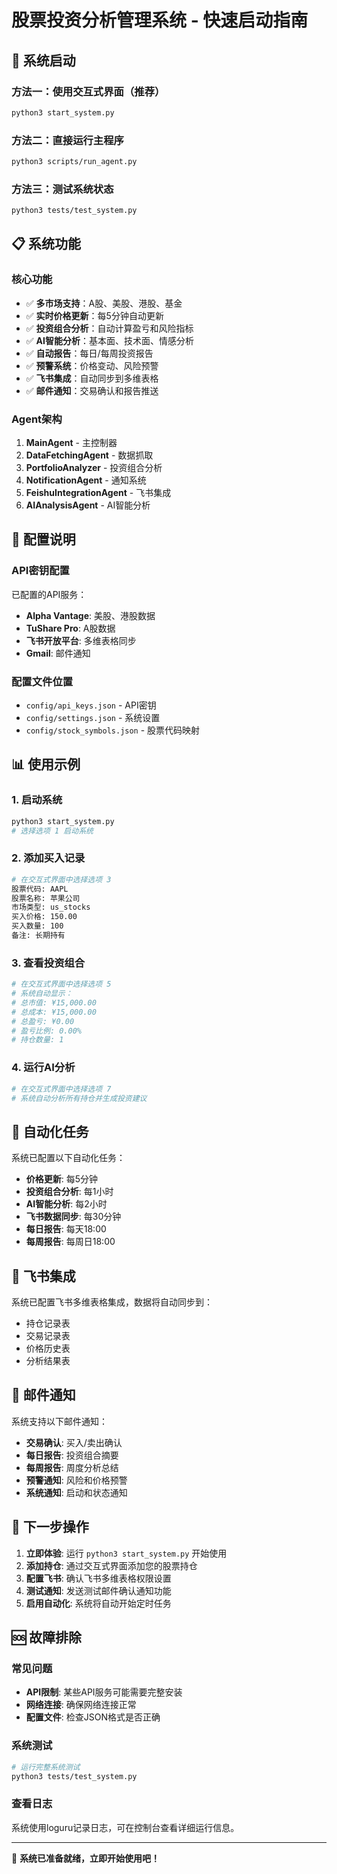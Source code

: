 # 股票投资分析管理系统 - 快速启动指南

## 🚀 系统启动

### 方法一：使用交互式界面（推荐）
```bash
python3 start_system.py
```

### 方法二：直接运行主程序
```bash
python3 scripts/run_agent.py
```

### 方法三：测试系统状态
```bash
python3 tests/test_system.py
```

## 📋 系统功能

### 核心功能
- ✅ **多市场支持**：A股、美股、港股、基金
- ✅ **实时价格更新**：每5分钟自动更新
- ✅ **投资组合分析**：自动计算盈亏和风险指标
- ✅ **AI智能分析**：基本面、技术面、情感分析
- ✅ **自动报告**：每日/每周投资报告
- ✅ **预警系统**：价格变动、风险预警
- ✅ **飞书集成**：自动同步到多维表格
- ✅ **邮件通知**：交易确认和报告推送

### Agent架构
1. **MainAgent** - 主控制器
2. **DataFetchingAgent** - 数据抓取
3. **PortfolioAnalyzer** - 投资组合分析
4. **NotificationAgent** - 通知系统
5. **FeishuIntegrationAgent** - 飞书集成
6. **AIAnalysisAgent** - AI智能分析

## 🔧 配置说明

### API密钥配置
已配置的API服务：
- **Alpha Vantage**: 美股、港股数据
- **TuShare Pro**: A股数据
- **飞书开放平台**: 多维表格同步
- **Gmail**: 邮件通知

### 配置文件位置
- `config/api_keys.json` - API密钥
- `config/settings.json` - 系统设置
- `config/stock_symbols.json` - 股票代码映射

## 📊 使用示例

### 1. 启动系统
```bash
python3 start_system.py
# 选择选项 1 启动系统
```

### 2. 添加买入记录
```bash
# 在交互式界面中选择选项 3
股票代码: AAPL
股票名称: 苹果公司
市场类型: us_stocks
买入价格: 150.00
买入数量: 100
备注: 长期持有
```

### 3. 查看投资组合
```bash
# 在交互式界面中选择选项 5
# 系统自动显示：
# 总市值: ¥15,000.00
# 总成本: ¥15,000.00
# 总盈亏: ¥0.00
# 盈亏比例: 0.00%
# 持仓数量: 1
```

### 4. 运行AI分析
```bash
# 在交互式界面中选择选项 7
# 系统自动分析所有持仓并生成投资建议
```

## 🔄 自动化任务

系统已配置以下自动化任务：
- **价格更新**: 每5分钟
- **投资组合分析**: 每1小时
- **AI智能分析**: 每2小时
- **飞书数据同步**: 每30分钟
- **每日报告**: 每天18:00
- **每周报告**: 每周日18:00

## 📱 飞书集成

系统已配置飞书多维表格集成，数据将自动同步到：
- 持仓记录表
- 交易记录表
- 价格历史表
- 分析结果表

## 📧 邮件通知

系统支持以下邮件通知：
- **交易确认**: 买入/卖出确认
- **每日报告**: 投资组合摘要
- **每周报告**: 周度分析总结
- **预警通知**: 风险和价格预警
- **系统通知**: 启动和状态通知

## 🎯 下一步操作

1. **立即体验**: 运行 `python3 start_system.py` 开始使用
2. **添加持仓**: 通过交互式界面添加您的股票持仓
3. **配置飞书**: 确认飞书多维表格权限设置
4. **测试通知**: 发送测试邮件确认通知功能
5. **启用自动化**: 系统将自动开始定时任务

## 🆘 故障排除

### 常见问题
- **API限制**: 某些API服务可能需要完整安装
- **网络连接**: 确保网络连接正常
- **配置文件**: 检查JSON格式是否正确

### 系统测试
```bash
# 运行完整系统测试
python3 tests/test_system.py
```

### 查看日志
系统使用loguru记录日志，可在控制台查看详细运行信息。

---

🎉 **系统已准备就绪，立即开始使用吧！**